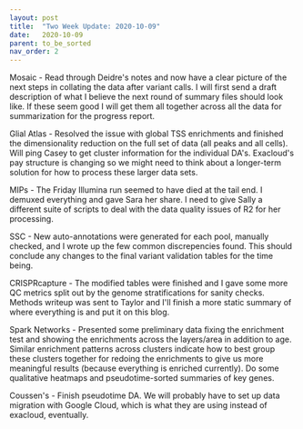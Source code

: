 ```yaml
---
layout: post
title:  "Two Week Update: 2020-10-09"
date:   2020-10-09
parent: to_be_sorted
nav_order: 2
---
```


Mosaic - Read through Deidre's notes and now have a clear picture of the next steps in collating the data after variant calls. I will first send a draft description of what I believe the next round of summary files should look like. If these seem good I will get them all together across all the data for summarization for the progress report.

Glial Atlas - Resolved the issue with global TSS enrichments and finished the dimensionality reduction on the full set of data (all peaks and all cells). Will ping Casey to get cluster information for the individual DA's. Exacloud's pay structure is changing so we might need to think about a longer-term solution for how to process these larger data sets.

MIPs - The Friday Illumina run seemed to have died at the tail end. I demuxed everything and gave Sara her share. I need to give Sally a different suite of scripts to deal with the data quality issues of R2 for her processing.

SSC - New auto-annotations were generated for each pool, manually checked, and I wrote up the few common discrepencies found. This should conclude any changes to the final variant validation tables for the time being.

CRISPRcapture - The modified tables were finished and I gave some more QC metrics split out by the genome stratifications for sanity checks. Methods writeup was sent to Taylor and I'll finish a more static summary of where everything is and put it on this blog.

Spark Networks - Presented some preliminary data fixing the enrichment test and showing the enrichments across the layers/area in addition to age. Similar enrichment patterns across clusters indicate how to best group these clusters together for redoing the enrichments to give us more meaningful results (because everything is enriched currently). Do some qualitative heatmaps and pseudotime-sorted summaries of key genes.

Coussen's - Finish pseudotime DA. We will probably have to set up data migration with Google Cloud, which is what they are using instead of exacloud, eventually.
